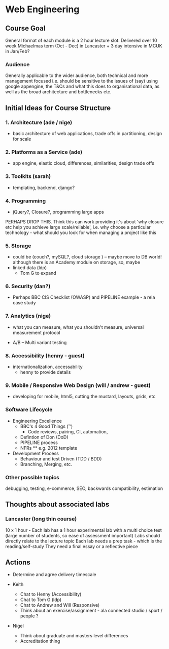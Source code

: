 # Web Engineering## Course GoalGeneral format of each module is a 2 hour lecture slot.Delivered over 10 week Michaelmas term (Oct - Dec) in Lancaster + 3 day intensive in MCUK in Jan/Feb?### AudienceGenerally applicable to the wider audience, both technical and more management focusedi.e. should be sensitive to the issues of (say) using google appengine, the T&Cs and what this does toorganisational data, as well as the broad architecture and bottlenecks etc.## Initial Ideas for Course Structure### 1. Architecture (ade / nige)* basic architecture of web applications, trade offs in partitioning, design for scale	### 2. Platforms as a Service (ade)* app engine, elastic cloud, differences, similarities, design trade offs### 3. Toolkits (sarah)* templating, backend, django?### 4. Programming* jQuery?, Closure?, programming large appsPERHAPS DROP THIS.  Think this can work providing it's about 'why closure etc help you achieve large scale/reliable', i.e. why choose a particular technology - what should you look for when managing a project like this### 5. Storage* could be (couch?, mySQL?, cloud storage ) – maybe move to DB world! although there is an Academy module on storage, so, maybe* linked data (ldp)	* Tom G to expand### 6. Security (dan?)* Perhaps BBC CIS Checklist (OWASP) and PIPELINE example - a rela case study### 7. Analytics (nige)* what you can measure, what you shouldn't measure, universal measurement protocol* A/B – Multi variant testing### 8. Accessibility (henny - guest)* internationalization, accessability	* henny to provide details### 9. Mobile / Responsive Web Design (will / andrew - guest)* developing for mobile, html5, cutting the mustard, layouts, grids, etc### Software Lifecycle* Engineering Excellence	* BBC's 4 Good Things (™)		* Code reviews, pairing, CI, automation, 	* Defintion of Don (DoD)	* PIPELINE process	* NFRs		**  e.g. 2012 template* Development Process	* Behaviour and test Driven (TDD / BDD)	* Branching, Merging, etc.### Other possible topicsdebugging, testing, e-commerce, SEO, backwards compatibility, estimation## Thoughts about associated labs### Lancaster (long thin course)10 x 1 hour - Each lab has a 1 hour experimental lab with a multi choice test (large number of students, so ease of assessment important)Labs should directly relate to the lecture topicEach lab needs a prep task - which is the reading/self-studyThey need a final essay or a reflective piece## Actions* Determine and agree delivery timescale* Keith	* Chat to Henny (Accessibility)	* Chat to Tom G (ldp)	* Chat to Andrew and Will (Responsive)	* Think about an exercise/assignment - ala connected studio / sport / people ?* Nigel	* Think about graduate and masters level differences	* Accreditation thing